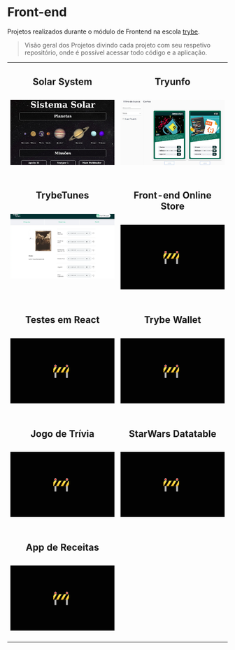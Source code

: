 # Front-end

Projetos realizados durante o módulo de Frontend na escola [trybe](https://www.betrybe.com/).
>Visão geral dos Projetos divindo cada projeto com seu respetivo repositório, onde é possível acessar todo código e a aplicação.

<table>
  <tr valign="top">
    <td width="50%" align="center">
      <h2>
        Solar System
      <h2>
      <a href="https://github.com/davidrogger/trybe-project-solar-system">
      <img src="./imgs/01_solar_system.jpg">
      </a>
    </td>
    <td width="50%" align="center">
      <h2>
        Tryunfo
      <h2>
      <a href="https://github.com/davidrogger/trybe-project-tryunfo">
      <img src="./imgs/02_tryunfo.jpg">
      </a>
    </td>
  </tr>

  <tr valign="top">
    <td width="50%" align="center">
      <h2>
        TrybeTunes
      <h2>
      <a href="https://github.com/davidrogger/trybe-project-trybetunes">
      <img src="./imgs/03_trybetunes.png">
      </a>
    </td>
    <td width="50%" align="center">
      <h2>
        Front-end Online Store
      <h2>
      <a href="#">
      <img src="./imgs/placeholder_400x250.png">
      </a>
    </td>
  </tr>

  <tr valign="top">
    <td width="50%" align="center">
      <h2>
        Testes em React
      <h2>
      <a href="https://github.com/davidrogger/trybe-project-">
      <img src="./imgs/placeholder_400x250.png">
      </a>
    </td>
    <td width="50%" align="center">
      <h2>
        Trybe Wallet
      <h2>
      <a href="https://github.com/davidrogger/trybe-project-">
      <img src="./imgs/placeholder_400x250.png">
      </a>
    </td>
  </tr>

  <tr valign="top">
    <td width="50%" align="center">
      <h2>
        Jogo de Trívia
      <h2>
      <a href="https://github.com/davidrogger/trybe-project-">
      <img src="./imgs/placeholder_400x250.png">
      </a>
    </td>
    <td width="50%" align="center">
      <h2>
        StarWars Datatable
      <h2>
      <a href="#">
      <img src="./imgs/placeholder_400x250.png">
      </a>
    </td>
  </tr>

  <tr valign="top">
    <td width="50%" align="center">
      <h2>
        App de Receitas
      <h2>
      <a href="https://github.com/davidrogger/trybe-project-">
      <img src="./imgs/placeholder_400x250.png">
      </a>
    </td>
  </tr>
</table>
